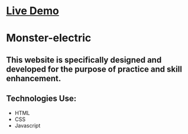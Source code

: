 # [Live Demo](https://monster-electric-gamma.vercel.app/)

# Monster-electric

## This website is specifically designed and developed for the purpose of practice and skill enhancement.

## Technologies Use:
- HTML
- CSS
- Javascript




